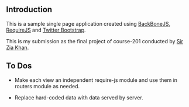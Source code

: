 ## Introduction ##


This is a sample single page application created using [BackBoneJS](http://backbonejs.org/), [RequireJS](http://requirejs.org/) and [Twitter Bootstrap](http://twitter.github.com/bootstrap/).

This is my submission as the final project of course-201 conducted by [Sir Zia Khan](http://www.facebook.com/ziakhan).

## To Dos ##

+ Make each view an independent require-js module and use them in routers module as needed.

+ Replace hard-coded data with data served by server.